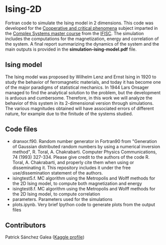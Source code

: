 # Ising-2D
Fortran code to simulate the Ising model in 2 dimensions. 
This code was developed for the [Cooperative and critical phenomena](https://ifisc.uib-csic.es/master/programme-syllabus/cooperative-and-critical-phenomena/) subject imparted in the [Complex Systems master course](https://ifisc.uib-csic.es/master/) from the [IFISC](https://ifisc.uib-csic.es/es/).
The simulation includes the computations for the magnetization, energy and correlation of the system. A final report summarizing the dynamics of the system and the main outputs is provided in the **simulation-ising-model.pdf** file.

## Ising model
The Ising model was proposed by Wilhelm Lenz and Ernst Ising in 1920 to study the behavior of ferromagnetic materials, and today it has become one of the major paradigms of statistical mechanics. 
In 1944 Lars Onsager managed to find the analytical solution to the problem, but the development is arduous and cumbersome. 
Therefore, in this work we will analyze the behavior of this system in its 2-dimensional version through simulations. 
The various magnitudes obtained will have associated errors of different nature, for example due to the finitude of the systems studied.


## Code files
- dranxor.f90. Random number generator in Fortran90 from "Generation of Gaussian distributed random numbers by using a numerical inversion method", R. Toral, A. Chakrabarti. Computer Physics Communications, 74 (1993) 327-334. Please give credit to the authors of the code R. Toral, A. Chakrabarti, and properly cite them when using or disseminating it. This repository includes it under the free use/dissemination statement of the authors. 
- isingtest5.f. MC algorithm using the Metropolis and Wolff methods for the 2D Ising model, to compute both magnetization and energy
- isingtest8.f. MC algorithm using the Metropolis and Wolff methods for the 2D Ising model, to compute correlation
- parameters. Parameters used for the simulations
- plots.ipynb. Very brief Ipython code to generate plots from the output files


## Contributors
Patrick Sánchez Galea ([Kaggle profile](https://www.kaggle.com/saga21))
